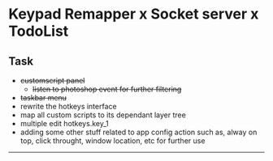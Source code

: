 # Keypad Remapper x Socket server x TodoList

## Task

- ~~customscript panel~~
  - ~~listen to photoshop event for further filtering~~
- ~~taskbar menu~~
- rewrite the hotkeys interface
- map all custom scripts to its dependant layer tree
- multiple edit hotkeys.key_1
- adding some other stuff related to app config action such as, alway on top, click throught, window location, etc for further use
---
